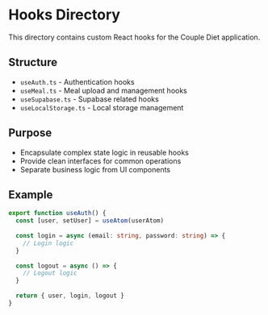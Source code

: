 # Hooks Directory

This directory contains custom React hooks for the Couple Diet application.

## Structure
- `useAuth.ts` - Authentication hooks
- `useMeal.ts` - Meal upload and management hooks
- `useSupabase.ts` - Supabase related hooks
- `useLocalStorage.ts` - Local storage management

## Purpose
- Encapsulate complex state logic in reusable hooks
- Provide clean interfaces for common operations
- Separate business logic from UI components

## Example
```typescript
export function useAuth() {
  const [user, setUser] = useAtom(userAtom)
  
  const login = async (email: string, password: string) => {
    // Login logic
  }
  
  const logout = async () => {
    // Logout logic
  }
  
  return { user, login, logout }
} 